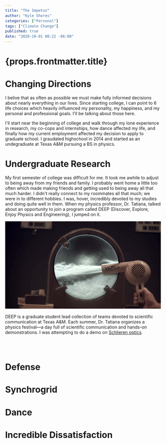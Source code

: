 ```yaml
---
title: "The Impetus"
author: "Kyle Shores"
categories: ["Personal"]
tags: ["Climate Change"]
published: true
date: "2020-10-01 08:22 -06:00"
---
```


<h1>{props.frontmatter.title}</h1>

# Changing Directions
I belive that as often as possible we must make fully informed decisions about nearly everything in our lives. Since starting college, I can point to 6 life choices which heavily influenced my personality, my happiness, and my personal and professional goals. I'll be talking about those here.

I'll start near the beginning of college and walk through my lone experience in research, my co-cops and internships, how dance affected my life, and finally how my current employment affected my decision to apply to graduate school.
I graudated highschool in 2014 and started as an undegraduate at Texas A&M pursuing a BS in physics.

# Undergraduate Research
My first semester of college was difficult for me. It took me awhile to adjust to being away from my friends and family. I probably went home a little too often which made making friends and getting used to being away all that much harder. I didn't really connect to my roommates all that much; we were in to different hobbies. I was, hover, incredibly devoted to my studies and doing quite well in them. When my physics professor, Dr. Tatiana, talked about an opportunity to join a program called DEEP (Discover, Explore, Enjoy Physics and Engineering), I jumped on it.


![](../../static/images/air-flow.jpg#lightbox=true;width=200px;float=left;margin-right=20px;)

DEEP is a graduate student lead collection of teams devoted to scientific communication at Texas A&M. Each summer, Dr. Tatiana organizes a physics festival—a day full of scientific communication and hands-on demonstrations. I was attempting to do a demo on [Schlieren optics](https://en.wikipedia.org/wiki/Schlieren_photography).

<br/>
<br/>

# Defense

# Synchrogrid

# Dance

# Incredible Dissatisfaction


